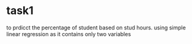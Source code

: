 # task1
to prdicct the percentage of student based on stud hours.
using simple linear regression as it contains only two variables
